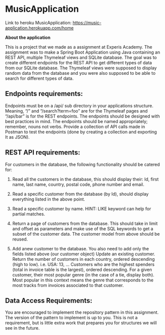# MusicApplication

Link to heroku MusicApplication: https://music-application.herokuapp.com/home

**About the application**

This is a project that we made as a assignment at Experis Academy. The assignment was to make a Spring Boot Application using Java containing an REST API, multiple Thymeleaf views and SQLite database.
The goal was to create different endpoints for the REST API to get different types of data from our SQLite database. The Thymeleaf views were supposed to display random data from the
database and you were also supposed to be able to search for different types of data.

Endpoints requirements:
-
Endpoints must be on a /api/ sub directory in your applications structure. 
Meaning, “/” and “/search?term=foo” are for the Thymeleaf pages and “/api/bar” is for the REST endpoints. 
The endpoints should be designed with best practices in mind. The endpoints should be named appropriately; remember, nouns not verbs. 
Provide a collection of API calls made in Postman to test the endpoints (done by creating a collection and exporting It as JSON).

REST API requirements:
-
For customers in the database, the following functionality should be catered for: 

1. Read all the customers in the database, this should display their: Id, first name, last name, country, postal code, phone number and email.

2. Read a specific customer from the database (by Id), should display everything listed in the above point.

3. Read a specific customer by name. HINT: LIKE keyword can help for partial matches. 

4. Return a page of customers from the database. This should take in limit and offset as parameters and make use of the SQL keywords to get a subset of the customer data.
The customer model from above should be reused. 

5. Add anew customer to the database. You also need to add only the fields listed above (our customer object) Update an existing customer. Return the number of customers in each country, ordered descending (high to low). i.e. USA: 13, ... Customers who are the highest spenders (total in invoice table is the largest), ordered descending. For a given customer, their most popular genre (in the case of a tie, display both). 
Most popular in this context means the genre that corresponds to the most tracks from invoices associated to that customer.

Data Access Requirements:
-
You are encouraged to implement the repository pattern in this assignment. 
The version of the pattern to implement is up to you. This is not a requirement, but is little extra work that prepares you for structures we will see in the future.
